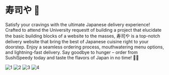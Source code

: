 # 寿司や 🍣

Satisfy your cravings with the ultimate Japanese delivery experience!
Crafted to attend the University requestt of building a project that elucidate the basic building blocks of a website to the masses, 寿司や is a top-notch delivery website that bring the best of Japanese cuisine right to your doorstep.
Enjoy a seamless ordering process, mouthwatering menu options, and lightning-fast delivery. Say goodbye to hunger – order from SushiSpeedy today and taste the flavors of Japan in no time! 🥢🍱

![1](https://github.com/mfr-vic/extensao-comunitaria/assets/149529717/80dd91ca-7e45-42d1-83d4-39f71fd8ef90)
![2](https://github.com/mfr-vic/extensao-comunitaria/assets/149529717/688c5981-501a-4568-8d0d-f21395d9360e)
![3](https://github.com/mfr-vic/extensao-comunitaria/assets/149529717/f9a455d8-c8c1-4e59-9482-bac43426b198)
![4](https://github.com/mfr-vic/extensao-comunitaria/assets/149529717/72971f2c-342e-464d-a074-33dbcb33c3b6)
